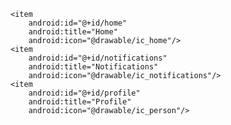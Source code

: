 <?xml version="1.0" encoding="utf-8"?>
<menu xmlns:android="http://schemas.android.com/apk/res/android">


    <item
        android:id="@+id/home"
        android:title="Home"
        android:icon="@drawable/ic_home"/>
    <item
        android:id="@+id/notifications"
        android:title="Notifications"
        android:icon="@drawable/ic_notifications"/>
    <item
        android:id="@+id/profile"
        android:title="Profile"
        android:icon="@drawable/ic_person"/>

</menu>
